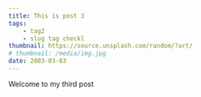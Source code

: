 ```yaml
---
title: This is post 3
tags:
    - tag2
    - slug tag checkl
thumbnail: https://source.unsplash.com/random/?art/
# thumbnail: /media/img.jpg
date: 2003-03-03
---
```

Welcome to my third post